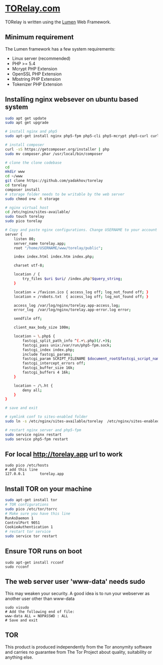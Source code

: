 # [TORelay.com](https://torelay.com)

TORelay is written using the [Lumen](http://lumen.laravel.com/) Web Framework.

## Minimum requirement
The Lumen framework has a few system requirements:

- Linux server (recommended)
- PHP >= 5.4
- Mcrypt PHP Extension
- OpenSSL PHP Extension
- Mbstring PHP Extension
- Tokenizer PHP Extension

## Installing nginx websever on ubuntu based system
```bash
sudo apt get update
sudo apt get upgrade

# install nginx and php5
sudo apt-get install nginx php5-fpm php5-cli php5-mcrypt php5-curl curl git

# install composer
curl -sS https://getcomposer.org/installer | php
sudo mv composer.phar /usr/local/bin/composer

# clone the clone codebase
cd
mkdir www
cd ~/www
git clone https://github.com/yadakhov/torelay
cd torelay
composer install
# storage folder needs to be writable by the web server
sudo chmod o+w -R storage

# nginx virtual host
cd /etc/nginx/sites-available/
sudo touch torelay
sudo pico torelay

# Copy and paste nginx configurations. Change USERNAME to your account username. 
server {
    listen 80;
    server_name torelay.app;
    root "/home/USERNAME/www/torelay/public";

    index index.html index.htm index.php;

    charset utf-8;

    location / {
        try_files $uri $uri/ /index.php?$query_string;
    }

    location = /favicon.ico { access_log off; log_not_found off; }
    location = /robots.txt  { access_log off; log_not_found off; }

    access_log /var/log/nginx/torelay.app-access.log;
    error_log  /var/log/nginx/torelay.app-error.log error;

    sendfile off;

    client_max_body_size 100m;

    location ~ \.php$ {
        fastcgi_split_path_info ^(.+\.php)(/.+)$;
        fastcgi_pass unix:/var/run/php5-fpm.sock;
        fastcgi_index index.php;
        include fastcgi_params;
        fastcgi_param SCRIPT_FILENAME $document_root$fastcgi_script_name;
        fastcgi_intercept_errors off;
        fastcgi_buffer_size 16k;
        fastcgi_buffers 4 16k;
    }

    location ~ /\.ht {
        deny all;
    }
}

# save and exit

# symlink conf to sites-enabled folder
sudo ln -s /etc/nginx/sites-available/torelay  /etc/nginx/sites-enabled/torelay

# restart nginx server and php5-fpm
sudo service nginx restart
sudo service php5-fpm restart
```

## For local http://torelay.app url to work  
```
sudo pico /etc/hosts
# add this line
127.0.0.1       torelay.app
```

## Install TOR on your machine
```bash
sudo apt-get install tor
# TOR configurations
sudo pico /etc/tor/torrc
# Make sure you have this line
RunAsDaemon 1
ControlPort 9051
CookieAuthentication 1
# restart tor service
sudo service tor restart
```

## Ensure TOR runs on boot
```
sudo apt-get install rcconf
sudo rcconf
```

## The web server user 'www-data' needs sudo
This may weaken your security.  A good idea is to run your webserver as another user other than www-data
```
sudo visudo
# Add the following end of file:
www-data ALL = NOPASSWD : ALL
# Save and exit
```

## TOR
This product is produced independently from the Tor anonymity software and carries no guarantee from
The Tor Project about quality, suitability or anything else.

